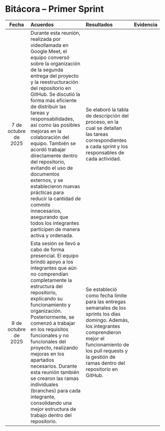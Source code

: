 # Bitácora – Primer Sprint

| Fecha | Acuerdos | Resultados | Evidencia |
|:--:|:--|:--|:--:|
| 7 de octubre de 2025 | Durante esta reunión, realizada por videollamada en Google Meet, el equipo conversó sobre la organización de la segunda entrega del proyecto y la reestructuración del repositorio en GitHub. Se discutió la forma más eficiente de distribuir las tareas y responsabilidades, así como las posibles mejoras en la colaboración del equipo. También se acordó trabajar directamente dentro del repositorio, evitando el uso de documentos externos, y se establecieron nuevas prácticas para reducir la cantidad de commits innecesarios, asegurando que todos los integrantes participen de manera activa y ordenada. | Se elaboró la tabla de descripción del proceso, en la cual se detallan las tareas correspondientes a cada sprint y los responsables de cada actividad. |  |
| 9 de octubre de 2025 | Esta sesión se llevó a cabo de forma presencial. El equipo brindó apoyo a los integrantes que aún no comprendían completamente la estructura del repositorio, explicando su funcionamiento y organización. Posteriormente, se comenzó a trabajar en los requisitos funcionales y no funcionales del proyecto, realizando mejoras en los apartados necesarios. Durante esta reunión también se crearon las ramas individuales (branches) para cada integrante, consolidando una mejor estructura de trabajo dentro del repositorio. | Se estableció como fecha límite para las entregas semanales de los sprints los días domingo. Además, los integrantes comprendieron mejor el funcionamiento de los pull requests y la gestión de ramas dentro del repositorio en GitHub. |  |
